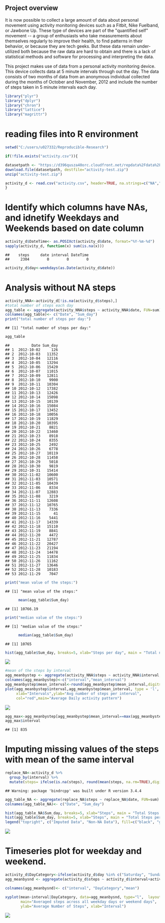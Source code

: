 Project overview
----------------

It is now possible to collect a large amount of data about personal movement using activity monitoring devices such as a Fitbit, Nike Fuelband, or Jawbone Up. These type of devices are part of the "quantified self" movement -- a group of enthusiasts who take measurements about themselves regularly to improve their health, to find patterns in their behavior, or because they are tech geeks. But these data remain under-utilized both because the raw data are hard to obtain and there is a lack of statistical methods and software for processing and interpreting the data.

This project makes use of data from a personal activity monitoring device. This device collects data at 5 minute intervals through out the day. The data consists of two months of data from an anonymous individual collected during the months of October and November, 2012 and include the number of steps taken in 5 minute intervals each day.

``` r
library("plyr")
library("dplyr")
library("chron")
library("lattice")
library("magrittr")
```

reading files into R environment
================================

``` r
setwd("C:/users/u027332/Reproducible-Research")

if(!file.exists("activity.csv")){

datasetpath <- "https://d396qusza40orc.cloudfront.net/repdata%2Fdata%2Factivity.zip"
download.file(datasetpath, destfile="activity-test.zip")
unzip("activity-test.zip")

activity_d <- read.csv("activity.csv", header=TRUE, na.strings=c("NA","#DIV/0!",""))
}
```

Identify which columns have NAs, and idnetify Weekdays and Weekends based on date column
========================================================================================

``` r
activity_d$DateTime<- as.POSIXct(activity_d$date, format="%Y-%m-%d")
sapply(activity_d, function(x) sum(is.na(x)))
```

    ##    steps     date interval DateTime 
    ##     2304        0        0        0

``` r
activity_d$day<-weekdays(as.Date(activity_d$date))
```

Analysis without NA steps
=========================

``` r
activity_NNA<-activity_d[!is.na(activity_d$steps),]
#total number of steps each day
agg_table <- aggregate(activity_NNA$steps ~ activity_NNA$date, FUN=sum)
colnames(agg_table)<- c("Date", "Sum_day")
print("total number of steps per day:")
```

    ## [1] "total number of steps per day:"

``` r
agg_table
```

    ##          Date Sum_day
    ## 1  2012-10-02     126
    ## 2  2012-10-03   11352
    ## 3  2012-10-04   12116
    ## 4  2012-10-05   13294
    ## 5  2012-10-06   15420
    ## 6  2012-10-07   11015
    ## 7  2012-10-09   12811
    ## 8  2012-10-10    9900
    ## 9  2012-10-11   10304
    ## 10 2012-10-12   17382
    ## 11 2012-10-13   12426
    ## 12 2012-10-14   15098
    ## 13 2012-10-15   10139
    ## 14 2012-10-16   15084
    ## 15 2012-10-17   13452
    ## 16 2012-10-18   10056
    ## 17 2012-10-19   11829
    ## 18 2012-10-20   10395
    ## 19 2012-10-21    8821
    ## 20 2012-10-22   13460
    ## 21 2012-10-23    8918
    ## 22 2012-10-24    8355
    ## 23 2012-10-25    2492
    ## 24 2012-10-26    6778
    ## 25 2012-10-27   10119
    ## 26 2012-10-28   11458
    ## 27 2012-10-29    5018
    ## 28 2012-10-30    9819
    ## 29 2012-10-31   15414
    ## 30 2012-11-02   10600
    ## 31 2012-11-03   10571
    ## 32 2012-11-05   10439
    ## 33 2012-11-06    8334
    ## 34 2012-11-07   12883
    ## 35 2012-11-08    3219
    ## 36 2012-11-11   12608
    ## 37 2012-11-12   10765
    ## 38 2012-11-13    7336
    ## 39 2012-11-15      41
    ## 40 2012-11-16    5441
    ## 41 2012-11-17   14339
    ## 42 2012-11-18   15110
    ## 43 2012-11-19    8841
    ## 44 2012-11-20    4472
    ## 45 2012-11-21   12787
    ## 46 2012-11-22   20427
    ## 47 2012-11-23   21194
    ## 48 2012-11-24   14478
    ## 49 2012-11-25   11834
    ## 50 2012-11-26   11162
    ## 51 2012-11-27   13646
    ## 52 2012-11-28   10183
    ## 53 2012-11-29    7047

``` r
print("mean value of the steps:")
```

    ## [1] "mean value of the steps:"

``` r
      mean(agg_table$Sum_day)
```

    ## [1] 10766.19

``` r
print("median value of the steps:")
```

    ## [1] "median value of the steps:"

``` r
      median(agg_table$Sum_day)
```

    ## [1] 10765

``` r
hist(agg_table$Sum_day, breaks=5, xlab="Steps per day", main = "Total number of steps per day")
```

![](PA1_template_files/figure-markdown_github/unnamed-chunk-4-1.png)

``` r
#mean of the steps by interval
agg_meanbystep <- aggregate(activity_NNA$steps ~ activity_NNA$interval, FUN=mean)
colnames(agg_meanbystep)<-c("interval","mean_interval")
agg_meanbystep$mean_interval<-round(agg_meanbystep$mean_interval,digits=2)
plot(agg_meanbystep$interval,agg_meanbystep$mean_interval, type = 'l',
     xlab="Intervals",ylab="Avg number of steps per interval", 
     col="red",main="Average Daily activity pattern")
```

![](PA1_template_files/figure-markdown_github/unnamed-chunk-4-2.png)

``` r
agg_max<-agg_meanbystep[agg_meanbystep$mean_interval==max(agg_meanbystep$mean_interval),]
agg_max$interval
```

    ## [1] 835

Imputing missing values of the steps with mean of the same interval
===================================================================

``` r
replace_NA<-activity_d %>% 
  group_by(interval) %>% 
  mutate(steps= ifelse(is.na(steps), round(mean(steps, na.rm=TRUE),digits = 0), steps))
```

    ## Warning: package 'bindrcpp' was built under R version 3.4.4

``` r
agg_table_NA <- aggregate(replace_NA$steps ~ replace_NA$date, FUN=sum)
colnames(agg_table_NA)<- c("Date", "Sum_day")

hist(agg_table_NA$Sum_day, breaks=5, xlab="Steps", main = "Total Steps per Day with NAs Fixed", col="Black")
hist(agg_table$Sum_day, breaks=5, xlab="Steps", main = "Total Steps per Day with NAs Fixed", col="Grey", add=T)
legend("topright", c("Imputed Data", "Non-NA Data"), fill=c("black", "grey") )
```

![](PA1_template_files/figure-markdown_github/unnamed-chunk-5-1.png)

Timeseries plot for weekday and weekend.
========================================

``` r
activity_d$DayCategory<-ifelse(activity_d$day %in% c("Saturday", "Sunday"), "Weekend", "Weekday")
agg_meanbysnd <- aggregate(activity_d$steps ~ activity_d$interval+activity_d$DayCategory, FUN=mean)

colnames(agg_meanbysnd)<- c("interval", "DayCategory","mean")

xyplot(mean~interval|DayCategory, data=agg_meanbysnd, type="l",  layout = c(1,2),
       main="Averaged steps across all weekday days or weekend days", 
       ylab="Average Number of Steps", xlab="Interval")
```

![](PA1_template_files/figure-markdown_github/unnamed-chunk-6-1.png)
